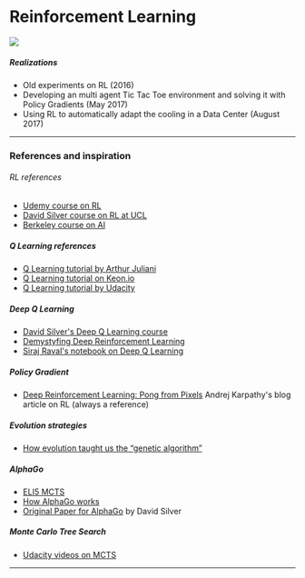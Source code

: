 # Reinforcement Learning

![](http://web.stanford.edu/class/cs234/images/header2.png)

##### Realizations
- Old experiments on RL (2016)
- Developing an multi agent Tic Tac Toe environment and solving it with Policy Gradients (May 2017)
- Using RL to automatically adapt the cooling in a Data Center (August 2017)
  


***
### References and inspiration
###### RL references

- [Udemy course on RL](https://www.udemy.com/artificial-intelligence-reinforcement-learning-in-python/)  
- [David Silver course on RL at UCL](http://www0.cs.ucl.ac.uk/staff/d.silver/web/Teaching.html)
- [Berkeley course on AI](http://ai.berkeley.edu/lecture_slides.html)

##### Q Learning references
- [Q Learning tutorial by Arthur Juliani](https://medium.com/emergent-future/simple-reinforcement-learning-with-tensorflow-part-0-q-learning-with-tables-and-neural-networks-d195264329d0)
- [Q Learning tutorial on Keon.io](https://keon.io/deep-q-learning/)
- [Q Learning tutorial by Udacity](https://github.com/udacity/deep-learning/blob/master/reinforcement/Q-learning-cart.ipynb)


##### Deep Q Learning
- [David Silver's Deep Q Learning course](http://www0.cs.ucl.ac.uk/staff/d.silver/web/Resources_files/deep_rl.pdf)
- [Demystyfing Deep Reinforcement Learning](http://neuro.cs.ut.ee/demystifying-deep-reinforcement-learning/)
- [Siraj Raval's notebook on Deep Q Learning](https://github.com/llSourcell/deep_q_learning/blob/master/03_PlayingAgent.ipynb)

##### Policy Gradient
- [Deep Reinforcement Learning: Pong from Pixels](http://karpathy.github.io/2016/05/31/rl/) Andrej Karpathy's blog article on RL (always a reference)



##### Evolution strategies
- [How evolution taught us the “genetic algorithm”](https://blog.sicara.com/was-darwin-a-great-computer-scientist-81ffa1dd72f9)


##### AlphaGo
- [ELI5 MCTS](https://www.reddit.com/r/explainlikeimfive/comments/4aimqo/eli5_alpha_go_and_its_decision_making_process/)
- [How AlphaGo works](https://www.tastehit.com/blog/google-deepmind-alphago-how-it-works/)
- [Original Paper for AlphaGo](http://airesearch.com/wp-content/uploads/2016/01/deepmind-mastering-go.pdf) by David Silver


##### Monte Carlo Tree Search
- [Udacity videos on MCTS](https://www.youtube.com/watch?v=onBYsen2_eA)



***